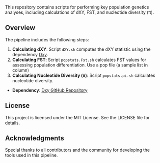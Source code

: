 This repository contains scripts for performing key population genetics analyses, including calculations of dXY, FST, and nucleotide diversity (π).

## Overview

The pipeline includes the following steps:

1. **Calculating dXY**: Script `dXY.sh` computes the dXY statistic using the dependency [Dxy](https://github.com/hugang123/Dxy).
2. **Calculating FST**: Script `popstats.Fst.sh` calculates FST values for assessing population differentiation. Use a pop file (a sample list in column)
3. **Calculating Nucleotide Diversity (π)**: Script `popstats.pi.sh` calculates nucleotide diversity.

- **Dependency**: [Dxy GitHub Repository](https://github.com/hugang123/Dxy)

## License
This project is licensed under the MIT License. See the LICENSE file for details.

## Acknowledgments
Special thanks to all contributors and the community for developing the tools used in this pipeline.


